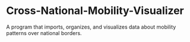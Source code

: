 # Cross-National-Mobility-Visualizer
A program that imports, organizes, and visualizes data about mobility patterns over national borders.

